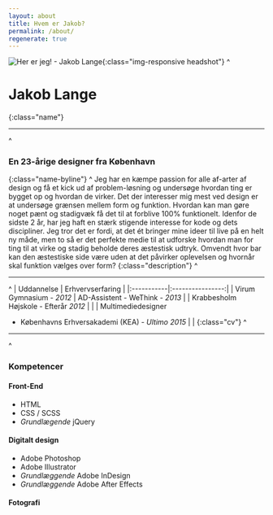 ```yaml
---
layout: about
title: Hvem er Jakob?
permalink: /about/
regenerate: true
---
```

![Her er jeg! - Jakob Lange]({{site.url}}/{{site.imgpath}}/headshot.jpg){:class="img-responsive headshot"}
^
# Jakob Lange
{:class="name"}
* * *
^
### En 23-årige designer fra København
{:class="name-byline"}
^
Jeg har en kæmpe passion for alle af-arter af design og få et kick ud af problem-løsning og undersøge hvordan ting er bygget op og hvordan de virker.
Det der interesser mig mest ved design er at undersøge grænsen mellem form og funktion. Hvordan kan man gøre noget pænt og stadigvæk få det til at forblive 100% funktionelt.
Idenfor de sidste 2 år, har jeg haft en stærk stigende interesse for kode og dets discipliner.
Jeg tror det er fordi, at det ét bringer mine ideer til live på en helt ny måde, men to så er det perfekte medie til at udforske hvordan man for ting til at virke og stadig beholde deres æstestisk udtryk. Omvendt hvor bar kan den æstestiske side være uden at det påvirker oplevelsen og hvornår skal funktion vælges over form?
{:class="description"}
^
***
^
| Uddannelse | Erhvervserfaring |
|:-----------|:----------------:|
| Virum Gymnasium - *2012* | AD-Assistent - WeThink - *2013* |
| Krabbesholm Højskole - Efterår *2012* | |
| Multimediedesigner  
  - Københavns Erhversakademi (KEA) - *Ultimo 2015* | |
{:class="cv"}
^
***
^
### Kompetencer

#### Front-End
- HTML
- CSS / SCSS
- *Grundlægende* jQuery

#### Digitalt design
- Adobe Photoshop
- Adobe Illustrator
- *Grundlæggende* Adobe InDesign
- *Grundlæggende* Adobe After Effects

#### Fotografi


